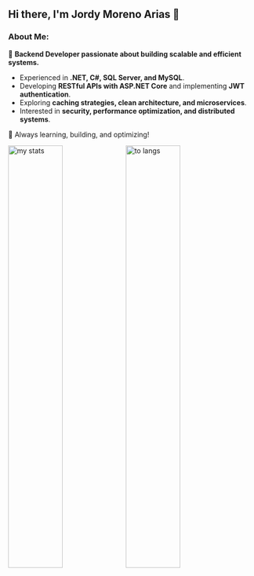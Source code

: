 ## Hi there, I'm Jordy Moreno Arias 👋  

### About Me:  
🚀 **Backend Developer passionate about building scalable and efficient systems.**  

- Experienced in **.NET, C#, SQL Server, and MySQL**.  
- Developing **RESTful APIs with ASP.NET Core** and implementing **JWT authentication**.  
- Exploring **caching strategies, clean architecture, and microservices**.  
- Interested in **security, performance optimization, and distributed systems**.  

📌 Always learning, building, and optimizing!

<img alt="my stats" align="left" width="47%" src="https://github-readme-stats.vercel.app/api?username=JordyMorenoArias&show_icons=true"/>
<img alt="to langs" align="left" width="47%" src="https://github-readme-stats.vercel.app/api/top-langs/?username=JordyMorenoArias&layout=compact">



<!--
**JordyMorenoArias/JordyMorenoArias** is a ✨ _special_ ✨ repository because its `README.md` (this file) appears on your GitHub profile.

Here are some ideas to get you started:

- 🔭 I’m currently working on ...
- 🌱 I’m currently learning ...
- 👯 I’m looking to collaborate on ...
- 🤔 I’m looking for help with ...
- 💬 Ask me about ...
- 📫 How to reach me: ...
- 😄 Pronouns: ...
- ⚡ Fun fact: ...
-->
